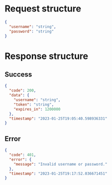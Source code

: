 # Request structure

```json
{
  "username": "string",
  "password": "string"
}
```

# Response structure

## Success

```json
{
  "code": 200,
  "data": {
    "username": "string",
    "token": "string",
    "expires_in": 1200000
  },
  "timestamp": "2023-01-25T19:05:40.598936331"
}
```

## Error

```json
{
  "code": 401,
  "error": {
    "message": "Invalid username or password."
  },
  "timestamp": "2023-01-25T19:17:52.036671451"
}
```
